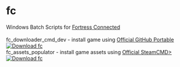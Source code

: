 # fc
Windows Batch Scripts for <a href=https://github.com/Lambdagon/fc>Fortress Connected</a><br><br>
fc_downloader_cmd_dev - install game using <a href=https://git-scm.com/downloads/win>Official GitHub Portable</a><br>
[![Download fc](https://a.fsdn.com/con/app/sf-download-button)](https://sourceforge.net/projects/fcsf/files/fc_downloader_cmd_dev/fc_downloader_cmd_dev.zip/download)<br>
fc_assets_populator - install game assets using <a href=https://steamcdn-a.akamaihd.net/client/installer/steamcmd.zip>Official SteamCMD></a><br>
[![Download fc](https://a.fsdn.com/con/app/sf-download-button)](https://sourceforge.net/projects/fcsf/files/fc_assets_populator/fc_assets_populator.zip/download)

